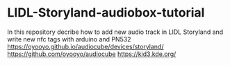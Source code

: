 # LIDL-Storyland-audiobox-tutorial
In this repository decribe how to add new audio track in LIDL Storyland and write new nfc tags with arduino and PN532
https://oyooyo.github.io/audiocube/devices/storyland/
https://github.com/oyooyo/audiocube
https://kid3.kde.org/
